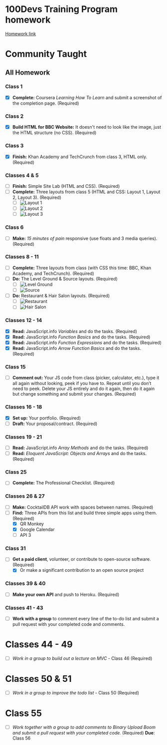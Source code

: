 # 100Devs Training Program homework

[Homework link](https://communitytaught.org/hw/all)

# Community Taught
## All Homework

### Class 1
- [x] **Complete:** Coursera _Learning How To Learn_ and submit a screenshot of the completion page. (Required)

### Class 2
- [x] **Build HTML for BBC Website:** It doesn't need to look like the image, just the HTML structure (no CSS). (Required)

### Class 3
- [x] **Finish:** Khan Academy and TechCrunch from class 3, HTML only. (Required)

### Classes 4 & 5
- [ ] **Finish:** Simple Site Lab (HTML and CSS). (Required)
- [ ] **Complete:** Three layouts from class 5 (HTML and CSS: Layout 1, Layout 2, Layout 3). (Required)
    - [ ] ![Layout 1](https://communitytaught.org/img/resources/layout1.png)
    - [ ] ![Layout 2](https://communitytaught.org/img/resources/layout2.png)
    - [ ] ![Layout 3](https://communitytaught.org/img/resources/layout3.png)

### Class 6
- [ ] **Make:** _15 minutes of pain_ responsive (use floats and 3 media queries). (Required)

### Classes 8 - 11
- [ ] **Complete:** Three layouts from class (with CSS this time: BBC, Khan Academy, and TechCrunch). (Required)
- [ ] **Do:** The Level Ground & Source layouts. (Required)
    - [ ] ![Level Ground](https://communitytaught.org/img/resources/level-ground.png)
    - [ ] ![Source](https://communitytaught.org/img/resources/source.png)
- [ ] **Do:** Restaurant & Hair Salon layouts. (Required)
    - [ ] ![Restaurant](https://communitytaught.org/img/resources/restaurant.png)
    - [ ] ![Hair Salon](https://communitytaught.org/img/resources/hair-salon.png)

### Classes 12 - 14
- [x] **Read:** JavaScript.info _Variables_ and do the tasks. (Required)
- [x] **Read:** JavaScript.info _Function Basics_ and do the tasks. (Required)
- [x] **Read:** JavaScript.info _Function Expressions_ and do the tasks. (Required)
- [x] **Read:** JavaScript.info _Arrow Function Basics_ and do the tasks. (Required)

### Class 15
- [ ] **Comment out:** Your JS code from class (picker, calculator, etc.), type it all again without looking, peek if you have to. Repeat until you don’t need to peek. Delete your JS entirely and do it again, then do it again but change something and submit your changes. (Required)

### Classes 16 - 18
- [x] **Set up:** Your portfolio. (Required)
- [ ] **Draft:** Your proposal/contract. (Required)

### Classes 19 - 21
- [ ] **Read:** JavaScript.info _Array Methods_ and do the tasks. (Required)
- [ ] **Read:** _Eloquent JavaScript: Objects and Arrays_ and do the tasks. (Required)

### Class 25
- [ ] **Complete:** The Professional Checklist. (Required)

### Classes 26 & 27
- [ ] **Make:** CocktailDB API work with spaces between names. (Required)
- [ ] **Find:** Three APIs from this list and build three simple apps using them. (Required)
    - [x] QR Monkey
    - [x] Google Calendar
    - [ ] API 3 

### Class 31
- [ ] **Get a paid client**, volunteer, or contribute to open-source software. (Required)
  - [x] Or make a significant contribution to an open source project

### Classes 39 & 40
- [ ] **Make your own API** and push to Heroku. (Required)

### Classes 41 - 43
- [ ] **Work with a group** to comment every line of the to-do list and submit a pull request with your completed code and comments.

# Classes 44 - 49
- [ ] *Work in a group to build out a lecture on MVC* - Class 46 (Required)

# Classes 50 & 51
- [ ] *Work in a group to improve the todo list* - Class 50 (Required)

# Class 55
- [ ] *Work together with a group to add comments to Binary Upload Boom and submit a pull request with your completed code.* (Required)
  **Due**: Class 56